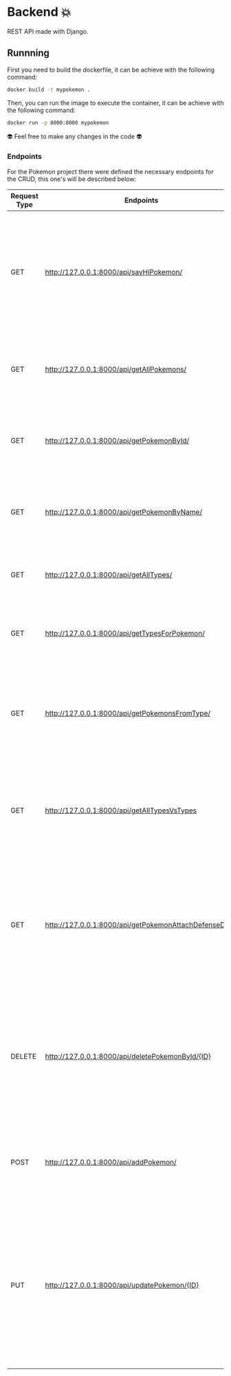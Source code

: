 # Backend 💥
REST API made with Django.


## Runnning

First you need to build the dockerfile, it can be achieve with the following command:

```sh
docker build -t mypokemon .
```


Then, you can run the image to execute the container, it can be achieve with the following command:

```sh
docker run -p 8000:8000 mypokemon
```

👽 Feel free to make any changes in the code 👽


### Endpoints

For the Pokemon project there were defined the necessary endpoints for the CRUD, this one's will be described below:

| Request Type | Endpoints |Description|Params|Body|
| ------ | ------ | ------ | ------ | ------ |
| GET | http://127.0.0.1:8000/api/sayHiPokemon/ |This endpoint has the unique purpose to test the conection with the server, if it works it will return the message "Hello pokemon!"|
| GET | http://127.0.0.1:8000/api/getAllPokemons/ |This endpoint has the purpose to return all the pokemons available |
| GET | http://127.0.0.1:8000/api/getPokemonById/ |This endpoint has the purpose to return a pokemon base on the id.|idPokedex ej. idPokedex=1|
| GET | http://127.0.0.1:8000/api/getPokemonByName/ |This endpoint has the purpose to return a pokemon base on the name.|name ej. name=Pikachu|
| GET | http://127.0.0.1:8000/api/getAllTypes/ |This endpoint has the purpose to return all the types.||
| GET | http://127.0.0.1:8000/api/getTypesForPokemon/ |This endpoint has the purpose to return all the types of a pokemon.|idPokedex ej. idPokedex=1|
| GET | http://127.0.0.1:8000/api/getPokemonsFromType/ |This endpoint has the purpose to return all the pokemons associated to an specific type|idType ej. idType=1|
| GET | http://127.0.0.1:8000/api/getAllTypesVsTypes|This endpoint has the purpose to return all Types VS Types (Attacker vs Defender) data|
| GET | http://127.0.0.1:8000/api/getPokemonAttachDefenseData/ |This endpoint has the purpose to return all the attack and defense data associated to an specific pokemon base on its id|idPokedex ej. idPokedex=1|
| DELETE | http://127.0.0.1:8000/api/deletePokemonById/{ID} |This endpoint has the purpose to delete a pokemon base on the id. the {ID} should be replace with the id of the pokemon to be deleted. ej 20 , 1 , 4.|
| POST | http://127.0.0.1:8000/api/addPokemon/ |This endpoint has the purpose to add a pokemon base on the form-data on the body||name, description, generation. __ej: name=Pokemon prueba 10, description= Descripción prueba 10,generation=1 |
| PUT | http://127.0.0.1:8000/api/updatePokemon/{ID} |This endpoint has the purpose to update a pokemon base on the form-data on the body and the id of the pokemon. the {ID} should be replace with the id of the pokemon to be updated. ||name, description, generation. __ej: name=Pokemon prueba 10, description= Descripción prueba 10,generation=1 |
